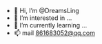 - 👋 Hi, I’m @DreamsLing
- 👀 I’m interested in ...
- 🌱 I’m currently learning ...
- 📫 mail 861683052@qq.com

